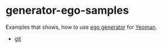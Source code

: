 # generator-ego-samples

Examples that shows, how to use [ego generator](https://github.com/egodigital/generator-ego) for [Yeoman](http://yeoman.io/).

* [git](https://github.com/egodigital/generator-ego-samples/tree/master/git)
